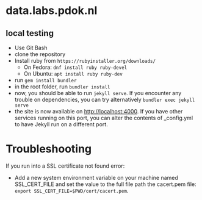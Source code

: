 # data.labs.pdok.nl

## local testing

- Use Git Bash
- clone the repository
- Install ruby from `https://rubyinstaller.org/downloads/`
  - On Fedora: `dnf install ruby ruby-devel`
  - On Ubuntu: `apt install ruby ruby-dev`
- run `gem install bundler`
- in the root folder, run `bundler install`
- now, you should be able to run `jekyll serve`. If you encounter any trouble on dependencies, you can try alternatively `bundler exec jekyll serve`
- the site is now available on [http://localhost:4000](http://localhost:4000). If you have other services running on this port, you can alter the contents of _config.yml to have Jekyll run on a different port.

# Troubleshooting
If you run into a SSL certificate not found error:
- Add a new system environment variable on your machine named SSL_CERT_FILE and set the value to the full file path the cacert.pem file: `export SSL_CERT_FILE=$PWD/cert/cacert.pem`.
